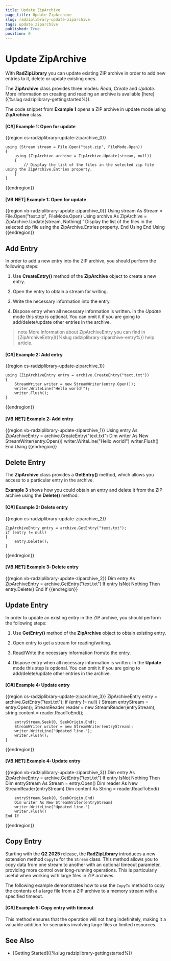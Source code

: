 ```yaml
---
title: Update ZipArchive
page_title: Update ZipArchive
slug: radziplibrary-update-ziparchive
tags: update,ziparchive
published: True
position: 0
---
```


# Update ZipArchive

With __RadZipLibrary__ you can update existing ZIP archive in order to add new entries to it, delete or update existing ones.
      
The __ZipArchive__ class provides three modes: *Read*, *Create* and *Update*. More information on creating and reading an archive is available [here]({%slug radziplibrary-gettingstarted%}).     

The code snippet from __Example 1__ opens a ZIP archive in update mode using __ZipArchive__ class.    

#### __[C#] Example 1: Open for update__

{{region cs-radziplibrary-update-ziparchive_0}}
	            
	using (Stream stream = File.Open("test.zip", FileMode.Open))
	{
	    using (ZipArchive archive = ZipArchive.Update(stream, null))
	    {
	        // Display the list of the files in the selected zip file using the ZipArchive.Entries property.
	    }
	}
{{endregion}}

#### __[VB.NET] Example 1: Open for update__

{{region vb-radziplibrary-update-ziparchive_0}}
	Using stream As Stream = File.Open("test.zip", FileMode.Open)
	    Using archive As ZipArchive = ZipArchive.Update(stream, Nothing)
	        ' Display the list of the files in the selected zip file using the ZipArchive.Entries property.
	    End Using
	End Using
{{endregion}}



## Add Entry

In order to add a new entry into the ZIP archive, you should perform the following steps:
        
1. Use __CreateEntry()__ method of the __ZipArchive__ object to create a new entry.
            

1. Open the entry to obtain a stream for writing.
            

1. Write the necessary information into the entry.
            

1. Dispose entry when all necessary information is written. In the *Update* mode this step is optional. You can omit it if you are going to add/delete/update other entries in the archive.

>note More information about ZipArchiveEntry you can find in [ZipArchiveEntry]({%slug radziplibrary-ziparchive-entry%}) help article. 
            

#### __[C#] Example 2: Add entry__

{{region cs-radziplibrary-update-ziparchive_1}}
	    
	using (ZipArchiveEntry entry = archive.CreateEntry("text.txt"))
	{
	    StreamWriter writer = new StreamWriter(entry.Open());
	    writer.WriteLine("Hello world!");
	    writer.Flush();
	}
{{endregion}}



#### __[VB.NET] Example 2: Add entry__

{{region vb-radziplibrary-update-ziparchive_1}}
	Using entry As ZipArchiveEntry = archive.CreateEntry("text.txt")
	    Dim writer As New StreamWriter(entry.Open())
	    writer.WriteLine("Hello world!")
	    writer.Flush()
	End Using
{{endregion}}



## Delete Entry

The __ZipArchive__ class provides a __GetEntry()__ method, which allows you access to a particular entry in the archive.
        

__Example 3__ shows how you could obtain an entry and delete it from the ZIP archive using the __Delete()__ method.
        

#### __[C#] Example 3: Delete entry__

{{region cs-radziplibrary-update-ziparchive_2}}
	            
	ZipArchiveEntry entry = archive.GetEntry("text.txt");
	if (entry != null)
	{
	    entry.Delete();
	}
{{endregion}}



#### __[VB.NET] Example 3: Delete entry__

{{region vb-radziplibrary-update-ziparchive_2}}
	Dim entry As ZipArchiveEntry = archive.GetEntry("text.txt")
	If entry IsNot Nothing Then
	    entry.Delete()
	End If
{{endregion}}


## Update Entry

In order to update an existing entry in the ZIP archive, you should perform the following steps:
        

1. Use __GetEntry()__ method of the __ZipArchive__ object to obtain existing entry.
            

1. Open entry to get a stream for reading/writing.
            

1. Read/Write the necessary information from/to the entry.
            

1. Dispose entry when all necessary information is written. In the __Update__ mode this step is optional. You can omit it if you are going to add/delete/update other entries in the archive.
            

#### __[C#] Example 4: Update entry__
	
{{region cs-radziplibrary-update-ziparchive_3}}
	ZipArchiveEntry entry = archive.GetEntry("text.txt");
	if (entry != null)
	{
	    Stream entryStream = entry.Open();
	    StreamReader reader = new StreamReader(entryStream);
	    string content = reader.ReadToEnd();
	        
	    entryStream.Seek(0, SeekOrigin.End);
	    StreamWriter writer = new StreamWriter(entryStream);
	    writer.WriteLine("Updated line.");
	    writer.Flush();
	}
{{endregion}}



#### __[VB.NET] Example 4: Update entry__

{{region vb-radziplibrary-update-ziparchive_3}}
	Dim entry As ZipArchiveEntry = archive.GetEntry("text.txt")
	If entry IsNot Nothing Then
	    Dim entryStream As Stream = entry.Open()
	    Dim reader As New StreamReader(entryStream)
	    Dim content As String = reader.ReadToEnd()
	
	    entryStream.Seek(0, SeekOrigin.End)
	    Dim writer As New StreamWriter(entryStream)
	    writer.WriteLine("Updated line.")
	    writer.Flush()
	End If
{{endregion}}

## Copy Entry

Starting with the **Q2 2025** release, the __RadZipLibrary__ introduces a new extension method `CopyTo` for the `Stream` class. This method allows you to copy data from one stream to another with an optional timeout parameter, providing more control over long-running operations. This is particularly useful when working with large files in ZIP archives.

The following example demonstrates how to use the `CopyTo` method to copy the contents of a large file from a ZIP archive to a memory stream with a specified timeout.

#### __[C#] Example 5: Copy entry with timeout__

<snippet id='libraries-zip-features-update-ziparchive-copy-entry'/>

This method ensures that the operation will not hang indefinitely, making it a valuable addition for scenarios involving large files or limited resources.



## See Also

 * [Getting Started]({%slug radziplibrary-gettingstarted%})
